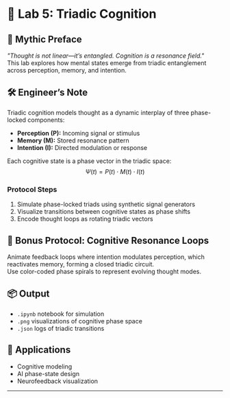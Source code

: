 # 🧪 Lab 5: Triadic Cognition

## 🔮 Mythic Preface  
_"Thought is not linear—it’s entangled. Cognition is a resonance field."_  
This lab explores how mental states emerge from triadic entanglement across perception, memory, and intention.

## 🛠 Engineer’s Note  
Triadic cognition models thought as a dynamic interplay of three phase-locked components:

- **Perception (P):** Incoming signal or stimulus  
- **Memory (M):** Stored resonance pattern  
- **Intention (I):** Directed modulation or response

Each cognitive state is a phase vector in the triadic space:  
$$\Psi(t) = P(t) \cdot M(t) \cdot I(t)$$

### Protocol Steps  
1. Simulate phase-locked triads using synthetic signal generators  
2. Visualize transitions between cognitive states as phase shifts  
3. Encode thought loops as rotating triadic vectors

## 🎁 Bonus Protocol: Cognitive Resonance Loops  
Animate feedback loops where intention modulates perception, which reactivates memory, forming a closed triadic circuit.  
Use color-coded phase spirals to represent evolving thought modes.

## 📦 Output  
- `.ipynb` notebook for simulation  
- `.png` visualizations of cognitive phase space  
- `.json` logs of triadic transitions

## 🧠 Applications  
- Cognitive modeling  
- AI phase-state design  
- Neurofeedback visualization

---
